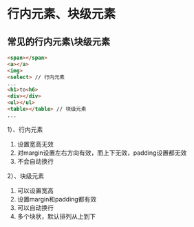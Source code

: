 # 行内元素、块级元素

## 常见的行内元素\块级元素

```html
<span></span>
<a></a>
<img>
<select> // 行内元素
...
<h1>to<h6>
<div></div>
<ul></ul>
<table></table> // 块级元素
...
```





1）、行内元素
1. 设置宽高无效
2. 对margin设置左右方向有效，而上下无效，padding设置都无效
3. 不会自动换行

2）、块级元素
1. 可以设置宽高
2. 设置margin和padding都有效
3. 可以自动换行
4. 多个块状，默认排列从上到下